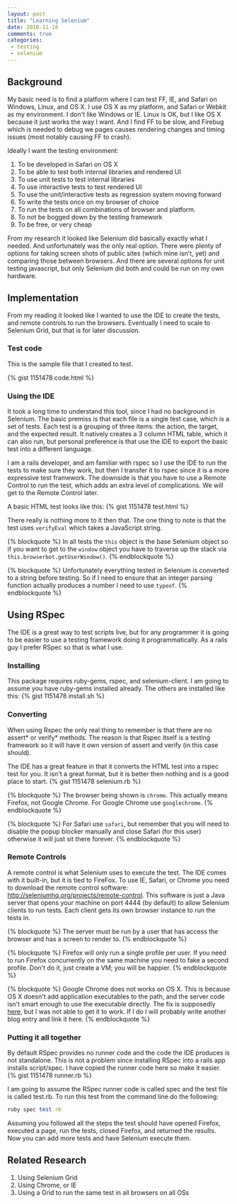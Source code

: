 ```yaml
---
layout: post
title: "Learning Selenium"
date: 2010-11-18
comments: true
categories:
 - testing
 - selenium
---
```


## Background
My basic need is to find a platform where I can test FF, IE, and Safari on Windows, Linux, and OS X.  I use OS X as my platform, and Safari or Webkit as my environment.  I don't like Windows or IE.  Linux is OK, but I like OS X because it just works the way I want.  And I find FF to be slow, and Firebug which is needed to debug we pages causes rendering changes and timing issues (most notably causing FF to crash).

<!--more-->

Ideally I want the testing environment:

1. To be developed in Safari on OS X
1. To be able to test both internal libraries and rendered UI
1. To use unit tests to test internal libraries
1. To use interactive tests to test rendered UI
1. To use the unit/interactive tests as regression system moving forward
1. To write the tests once on my browser of choice
1. To run the tests on all combinations of browser and platform.
1. To not be bogged down by the testing framework
1. To be free, or very cheap

From my research it looked like Selenium did basically exactly what I needed. And unfortunately was the only real option.  There were plenty of options for taking screen shots of public sites (which mine isn't, yet) and comparing those between browsers.  And there are several options for unit testing javascript, but only Selenium did both and could be run on my own hardware.

## Implementation
From my reading it looked like I wanted to use the IDE to create the tests, and remote controls to run the browsers.  Eventually I need to scale to Selenium Grid, but that is for later discussion.

### Test code
This is the sample file that I created to test.

{% gist 1151478 code.html %}

### Using the IDE
It took a long time to understand this tool, since I had no background in Selenium.  The basic premiss is that each file is a single test case, which is a set of tests.  Each test is a grouping of three items: the action, the target, and the expected result.  It natively creates a 3 column HTML table, which it can also run, but personal preference is that use the IDE to export the basic test into a different language.

I am a rails developer, and am familiar with rspec so I use the IDE to run the tests to make sure they work, but then I transfer it to rspec since it is a more expressive test framework.  The downside is that you have to use a Remote Control to run the test, which adds an extra level of complications.  We will get to the Remote Control later.

A basic HTML test looks like this:
{% gist 1151478 test.html %}

There really is nothing more to it then that.  The one thing to note is that the test uses `verifyEval` which takes a JavaScript string.

{% blockquote %}
In all tests the <code>this</code> object is the base Selenium object so if you want to get to the <code>window</code> object you have to traverse up the stack via <code>this.browserbot.getUserWindow()</code>.
{% endblockquote %}

{% blockquote %}
Unfortunately everything tested in Selenium is converted to a string before testing.  So if I need to ensure that an integer parsing function actually produces a number I need to use <code>typeof</code>.
{% endblockquote %}

## Using RSpec
The IDE is a great way to test scripts live, but for any programmer it is going to be easier to use a testing framework doing it programmatically.  As a rails guy I prefer RSpec so that is what I use.

### Installing
This package requires ruby-gems, rspec, and selenium-client.  I am going to assume you have ruby-gems installed already.  The others are installed like this:
{% gist 1151478 install.sh %}

### Converting
When using Rspec the only real thing to remember is that there are no assert* or verify* methods.  The reason is that Rspec itself is a testing framework so it will have it own version of assert and verify (in this case should).

The IDE has a great feature in that it converts the HTML test into a rspec test for you.  It isn't a great format, but it is better then nothing and is a good place to start.
{% gist 1151478 selenium.rb %}

{% blockquote %}
The browser being shown is <code>chrome</code>.  This actually means Firefox, not Google Chrome.  For Google Chrome use <code>googlechrome</code>.
{% endblockquote %}

{% blockquote %}
For Safari use <code>safari</code>, but remember that you will need to disable the popup blocker manually and close Safari (for this user) otherwise it will just sit there forever.
{% endblockquote %}

### Remote Controls
A remote control is what Selenium uses to execute the test.  The IDE comes with it built-in, but it is tied to FireFox.  To use IE, Safari, or Chrome you need to download the remote control software: <a href="http://seleniumhq.org/projects/remote-control">http://seleniumhq.org/projects/remote-control</a>.  This software is just a Java server that opens your machine on port 4444 (by default) to allow Selenium clients to run tests.  Each client gets its own browser instance to run the tests in.

{% blockquote %}
The server must be run by a user that has access the browser and has a screen to render to.
{% endblockquote %}

{% blockquote %}
Firefox will only run a single profile per user.  If you need to run Firefox concurrently on the same machine you need to fake a second profile.  Don't do it, just create a VM; you will be happier.
{% endblockquote %}

{% blockquote %}
Google Chrome does not works on OS X.  This is because OS X doesn't add application executables to the path, and the server code isn't smart enough to use the executable directly.  The fix is supposedly <a href="http://groups.google.com/group/selenium-users/browse_thread/thread/7205089285e92973?hide_quotes=no&amp;fwc=1">here</a>, but I was not able to get it to work.  If I do I will probably write another blog entry and link it here.
{% endblockquote %}

### Putting it all together
By default RSpec provides no runner code and the code the IDE produces is not standalone.  This is not a problem since installing RSpec into a rails app installs script/spec.  I have copied the runner code here so make it easier.
{% gist 1151478 runner.rb %}

I am going to assume the RSpec runner code is called spec and the test file is called test.rb.  To run this test from the command line do the following:

``` ruby
ruby spec test.rb
```

Assuming you followed all the steps the test should have opened Firefox, executed a page, run the tests, closed Firefox, and returned the results.  Now you can add more tests and have Selenium execute them.

## Related Research

1. Using Selenium Grid
1. Using Chrome, or IE
1. Using a Grid to run the same test in all browsers on all OSs
